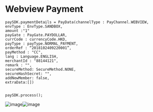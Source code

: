 

# Webview Payment

```
paySDK.paymentDetails = PayData(channelType : PayChannel.WEBVIEW,
envType : EnvType.SANDBOX,
amount :"1"
payGate : PayGate.PAYDOLLAR,
currCode : currencyCode.HKD,
payType : payType.NORMAL_PAYMENT,
orderRef : “2018102409220001”,
payMethod : "CC",
lang : Language.ENGLISH,
merchantId : "88144121",
remark : "",
secureMethod: SecureMethod.NONE,
secureHashSecret: "",
addNewMember: false,
extraData:[])

                
paySDK.process();

```
![image](https://user-images.githubusercontent.com/57220911/79873293-8e476280-8404-11ea-8817-59081fa87b1f.png)![image](https://user-images.githubusercontent.com/57220911/79873309-943d4380-8404-11ea-98d0-e6ae7814472c.png)


